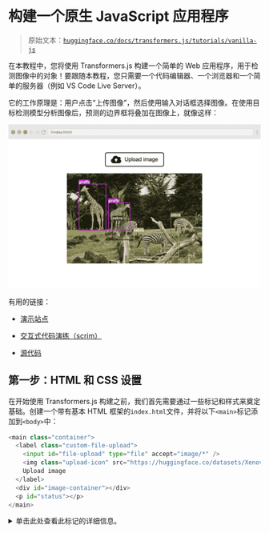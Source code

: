 # 构建一个原生 JavaScript 应用程序

> 原始文本：[`huggingface.co/docs/transformers.js/tutorials/vanilla-js`](https://huggingface.co/docs/transformers.js/tutorials/vanilla-js)

在本教程中，您将使用 Transformers.js 构建一个简单的 Web 应用程序，用于检测图像中的对象！要跟随本教程，您只需要一个代码编辑器、一个浏览器和一个简单的服务器（例如 VS Code Live Server）。

它的工作原理是：用户点击“上传图像”，然后使用输入对话框选择图像。在使用目标检测模型分析图像后，预测的边界框将叠加在图像上，就像这样：

![演示](img/8e870417c611226e6f69a9e332776a4e.png)

有用的链接：

+   [演示站点](https://huggingface.co/spaces/Scrimba/vanilla-js-object-detector)

+   [交互式代码演练（scrim）](https://scrimba.com/scrim/cKm9bDAg)

+   [源代码](https://github.com/xenova/transformers.js/tree/main/examples/vanilla-js)

## 第一步：HTML 和 CSS 设置

在开始使用 Transformers.js 构建之前，我们首先需要通过一些标记和样式来奠定基础。创建一个带有基本 HTML 框架的`index.html`文件，并将以下`<main>`标记添加到`<body>`中：

```py
<main class="container">
  <label class="custom-file-upload">
    <input id="file-upload" type="file" accept="image/*" />
    <img class="upload-icon" src="https://huggingface.co/datasets/Xenova/transformers.js-docs/resolve/main/upload-icon.png" />
    Upload image
  </label>
  <div id="image-container"></div>
  <p id="status"></p>
</main>
```

<details data-svelte-h="svelte-m0rku7"><summary>单击此处查看此标记的详细信息。</summary>

我们添加了一个带有`type="file"`的`<input>`元素，用于接受图像。这允许用户使用弹出对话框从其本地文件系统中选择图像。此元素的默认样式看起来相当糟糕，因此让我们添加一些样式。实现这一点的最简单方法是将`<input>`元素包装在`<label>`中，隐藏输入，然后将标签样式设置为按钮。

我们还添加了一个空的`<div>`容器用于显示图像，以及一个空的`<p>`标记，我们将在下载和运行模型时使用它向用户提供状态更新，因为这两个操作都需要一些时间。

接下来，在`style.css`文件中添加以下 CSS 规则，并将其链接到 HTML 中：

```py
html,
body {
    font-family: Arial, Helvetica, sans-serif;
}

.container {
    margin: 40px auto;
    width: max(50vw, 400px);
    display: flex;
    flex-direction: column;
    align-items: center;
}

.custom-file-upload {
    display: flex;
    align-items: center;
    cursor: pointer;
    gap: 10px;
    border: 2px solid black;
    padding: 8px 16px;
    cursor: pointer;
    border-radius: 6px;
}

#file-upload {
    display: none;
}

.upload-icon {
    width: 30px;
}

#image-container {
    width: 100%;
    margin-top: 20px;
    position: relative;
}

#image-container>img {
    width: 100%;
}
```

此时 UI 的外观如下：

![演示](img/8b9eb54c5ffe79961986480e9ea6b7ea.png)

## 第二步：JavaScript 设置

完成*无聊*的部分后，让我们开始编写一些 JavaScript 代码！创建一个名为`index.js`的文件，并通过将以下内容添加到`<body>`的末尾来将其链接到`index.html`：

```py
<script src="./index.js" type="module"></script>
```

`type="module"`属性很重要，因为它将我们的文件转换为[JavaScript 模块](https://developer.mozilla.org/en-US/docs/Web/JavaScript/Guide/Modules)，这意味着我们将能够使用导入和导出。

进入`index.js`，让我们通过在文件顶部添加以下行来导入 Transformers.js：

```py
import { pipeline, env } from "https://cdn.jsdelivr.net/npm/@xenova/transformers@2.6.0";
```

由于我们将从 Hugging Face Hub 下载模型，我们可以通过设置来跳过本地模型检查：

```py
env.allowLocalModels = false;
```

接下来，让我们创建对稍后将访问的各种 DOM 元素的引用：

```py
const fileUpload = document.getElementById("file-upload");
const imageContainer = document.getElementById("image-container");
const status = document.getElementById("status");
```

## 第三步：创建一个目标检测流水线

我们终于准备好创建我们的目标检测流水线了！作为提醒，流水线是库提供的用于执行特定任务的高级接口。在我们的情况下，我们将使用`pipeline()`辅助函数实例化一个目标检测流水线。

由于这可能需要一些时间（特别是第一次需要下载约 40MB 的模型时），我们首先更新`status`段落，以便用户知道我们即将加载模型。

```py
status.textContent = "Loading model...";
```

为了使本教程简单，我们将在主（UI）线程中加载和运行模型。这在生产应用程序中不推荐，因为在执行这些操作时，UI 将会冻结。这是因为 JavaScript 是单线程语言。为了克服这个问题，您可以使用[web worker](https://developer.mozilla.org/en-US/docs/Web/API/Web_Workers_API/Using_web_workers)在后台下载和运行模型。但是，在本教程中我们不会涉及到这一点...

现在我们可以调用我们在文件顶部导入的`pipeline()`函数，以创建我们的目标检测流水线：

```py
const detector = await pipeline("object-detection", "Xenova/detr-resnet-50");
```

我们将两个参数传递给`pipeline()`函数：（1）任务和（2）模型。

1.  第一个告诉 Transformers.js 我们想要执行什么样的任务。在我们的情况下，那就是`object-detection`，但库支持许多其他任务，包括`text-generation`，`sentiment-analysis`，`summarization`或`automatic-speech-recognition`。请参阅[这里](https://huggingface.co/docs/transformers.js/pipelines#tasks)获取完整列表。

1.  第二个参数指定我们想要使用哪个模型来解决给定的任务。我们将使用[`Xenova/detr-resnet-50`](https://huggingface.co/Xenova/detr-resnet-50)，因为它是一个相对较小（~40MB）但功能强大的模型，用于检测图像中的对象。

函数返回后，我们将告诉用户应用程序已准备好使用。

```py
status.textContent = "Ready";
```

## 第四步：创建图像上传器

下一步是支持上传/选择图像。为了实现这一点，我们将监听`fileUpload`元素的“change”事件。在回调函数中，如果选择了图像（否则什么也不做），我们使用`FileReader()`来读取图像的内容。

```py
fileUpload.addEventListener("change", function (e) {
  const file = e.target.files[0];
  if (!file) {
    return;
  }

  const reader = new FileReader();

  // Set up a callback when the file is loaded
  reader.onload = function (e2) {
    imageContainer.innerHTML = "";
    const image = document.createElement("img");
    image.src = e2.target.result;
    imageContainer.appendChild(image);
    // detect(image); // Uncomment this line to run the model
  };
  reader.readAsDataURL(file);
});
```

一旦图像被加载到浏览器中，`reader.onload`回调函数将被调用。在其中，我们将新的`<img>`元素附加到`imageContainer`中，以供用户查看。

不要担心`detect(image)`函数调用（已注释掉）-我们稍后会解释！现在，尝试运行应用程序并将图像上传到浏览器。您应该看到您的图像显示在按钮下方，就像这样：

![演示](img/cb7cca9d3c88a5511c333c6583724936.png)

## 第五步：运行模型

我们终于准备好开始与 Transformers.js 交互了！让我们取消上面片段中的`detect(image)`函数调用的注释。然后我们将定义函数本身：

```py
async function detect(img) {
  status.textContent = "Analysing...";
  const output = await detector(img.src, {
    threshold: 0.5,
    percentage: true,
  });
  status.textContent = "";
  console.log("output", output);
  // ...
}
```

注意：`detect`函数需要是异步的，因为我们将等待模型的结果。

一旦我们将`status`更新为“分析中”，我们就准备好执行*推理*，这只是意味着用一些数据运行模型。这是通过从`pipeline()`返回的`detector()`函数完成的。我们传递的第一个参数是图像数据（`img.src`）。

第二个参数是一个选项对象：

+   我们将`threshold`属性设置为`0.5`。这意味着我们希望模型至少有 50%的信心才能声称在图像中检测到一个对象。阈值越低，检测到的对象就越多（但可能会误识别对象）；阈值越高，检测到的对象就越少（但可能会错过场景中的对象）。

+   我们还指定`percentage: true`，这意味着我们希望对象的边界框以百分比形式返回（而不是像素）。

如果您现在尝试运行该应用程序并上传图像，您应该看到以下输出记录到控制台：

![演示](img/3b9d7bad794acec4f02358c5e5494057.png)

在上面的示例中，我们上传了一张两只大象的图像，所以`output`变量包含一个包含两个对象的数组，每个对象包含一个`label`（字符串“elephant”），一个`score`（表示模型对其预测的信心）和一个`box`对象（表示检测到的实体的边界框）。

## 第六步：渲染框

最后一步是将`box`坐标显示为围绕每只大象的矩形。

在我们的`detect()`函数的末尾，我们将在`output`数组中的每个对象上运行`renderBox`函数，使用`.forEach()`。

```py
output.forEach(renderBox);
```

以下是带有注释的`renderBox()`函数的代码，以帮助您理解正在发生的事情：

```py
// Render a bounding box and label on the image
function renderBox({ box, label }) {
  const { xmax, xmin, ymax, ymin } = box;

  // Generate a random color for the box
  const color = "#" + Math.floor(Math.random() * 0xffffff).toString(16).padStart(6, 0);

  // Draw the box
  const boxElement = document.createElement("div");
  boxElement.className = "bounding-box";
  Object.assign(boxElement.style, {
    borderColor: color,
    left: 100 * xmin + "%",
    top: 100 * ymin + "%",
    width: 100 * (xmax - xmin) + "%",
    height: 100 * (ymax - ymin) + "%",
  });

  // Draw the label
  const labelElement = document.createElement("span");
  labelElement.textContent = label;
  labelElement.className = "bounding-box-label";
  labelElement.style.backgroundColor = color;

  boxElement.appendChild(labelElement);
  imageContainer.appendChild(boxElement);
}
```

边界框和标签跨度还需要一些样式，因此将以下内容添加到`style.css`文件中：

```py
.bounding-box {
  position: absolute;
  box-sizing: border-box;
}

.bounding-box-label {
  position: absolute;
  color: white;
  font-size: 12px;
}
```

**就是这样！**

您现在已经构建了一个完全功能的 AI 应用程序，可以在浏览器中检测图像中的对象：没有外部服务器、API 或构建工具。非常酷！🥳

![演示](img/483cc54122437ce4a480746160152d3d.png)

该应用程序已在以下网址上线：[`huggingface.co/spaces/Scrimba/vanilla-js-object-detector`](https://huggingface.co/spaces/Scrimba/vanilla-js-object-detector)

